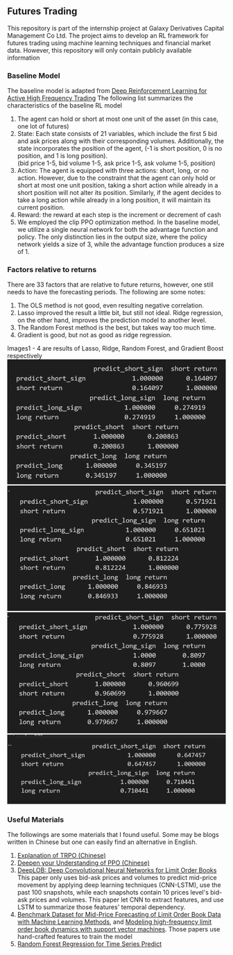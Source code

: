 ## Futures Trading 
This repository is part of the internship project at Galaxy Derivatives Capital Management Co Ltd. The project aims to develop an RL framework for futures trading using machine learning techniques and financial market data. However, this repository will only contain publicly available information
### Baseline Model
The baseline model is adapted from [Deep Reinforcement Learning for Active High Frequency Trading](https://arxiv.org/pdf/2101.07107.pdf) The following list summarizes the characteristics of the baseline RL model
1. The agent can hold or short at most one unit of the asset (in this case, one lot of futures)
2. State: Each state consists of 21 variables, which include the first 5 bid and ask prices along with their corresponding volumes. Additionally, the state incorporates the position of the agent, (-1 is short position, 0 is no position, and 1 is long position). <br>
  (bid price 1-5, bid volume 1-5, ask price 1-5, ask volume 1-5, position)
3. Action: The agent is equipped with three actions: short, long, or no action. However, due to the constraint that the agent can only hold or short at most one unit position, taking a short action while already in a short position will not alter its position. Similarly, if the agent decides to take a long action while already in a long position, it will maintain its current position.
4. Reward: the reward at each step is the increment or decrement of cash
5. We employed the clip PPO optimization method. In the baseline model, we utilize a single neural network for both the advantage function and policy. The only distinction lies in the output size, where the policy network yields a size of 3, while the advantage function produces a size of 1.

### Factors relative to returns
There are 33 factors that are relative to future returns, however, one still needs to have the forecasting periods. The following are some notes:
1. The OLS method is not good, even resulting negative correlation.
2. Lasso improved the result a little bit, but still not ideal. Ridge regression, on the other hand, improves the prediction model to another level. 
3. The Random Forest method is the best, but takes way too much time. 
4. Gradient is good, but not as good as ridge regression.

Images1 - 4 are results of Lasso, Ridge, Random Forest, and Gradient Boost respectively
![Lasso Regression Correlation](Lasso_correlation.png)
![Ridge Regression Correlation](Ridge_correlation.png)
![Random Forest correlation](RandomForest.png)
![Gradient Boost correlation](GradientBoost.png)

### Useful Materials
The followings are some materials that I found useful. Some may be blogs written in Chinese but one can easily find an alternative in English. 
1. [Explanation of TRPO (Chinese)](https://www.zhihu.com/question/366605427/answer/1048153125)
2. [Deepen your Understanding of PPO (Chinese)](https://zhuanlan.zhihu.com/p/614115887)
3. [DeepLOB: Deep Convolutional Neural Networks for Limit Order Books](https://arxiv.org/pdf/1808.03668.pdf)
This paper only uses bid-ask prices and volumes to predict mid-price movement by applying deep learning techniques (CNN-LSTM), use the past 100 snapshots, while each snapshots contain 10 prices level's bid-ask prices and volumes. This paper let CNN to extract features, and use LSTM to summarize those features' temporal dependency.
4. [Benchmark Dataset for Mid-Price Forecasting of Limit Order Book Data with Machine Learning Methods](https://arxiv.org/pdf/1705.03233.pdf), and [Modeling high-frequency limit order book dynamics with support vector machines](https://www.math.fsu.edu/~aluffi/archive/paper462.pdf). Those papers use hand-crafted features to train the model
5. [Random Forest Regression for Time Series Predict](https://www.kaggle.com/code/pbizil/random-forest-regression-for-time-series-predict)
   
